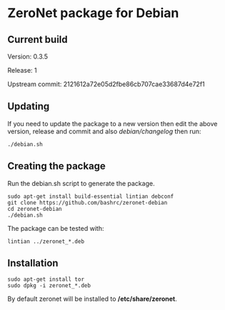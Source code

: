 ZeroNet package for Debian
==========================

Current build
-------------

Version: 0.3.5

Release: 1

Upstream commit: 2121612a72e05d2fbe86cb707cae33687d4e72f1

Updating
--------

If you need to update the package to a new version then edit the above version, release and commit and also *debian/changelog* then run:

    ./debian.sh

Creating the package
--------------------

Run the debian.sh script to generate the package.

    sudo apt-get install build-essential lintian debconf
    git clone https://github.com/bashrc/zeronet-debian
    cd zeronet-debian
    ./debian.sh

The package can be tested with:

    lintian ../zeronet_*.deb

Installation
------------

    sudo apt-get install tor
    sudo dpkg -i zeronet_*.deb

By default zeronet will be installed to **/etc/share/zeronet**.

